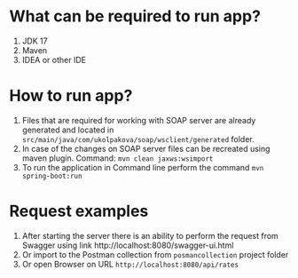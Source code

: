 # What can be required to run app? 
1. JDK 17
2. Maven
3. IDEA or other IDE
# How to run app?
1. Files that are required for working with SOAP server are already generated and located in `src/main/java/com/ukolpakova/soap/wsclient/generated` folder.
2. In case of the changes on SOAP server files can be recreated using maven plugin. Command: `mvn clean jaxws:wsimport`
3. To run the application in Command line perform the command `mvn spring-boot:run`
# Request examples
1. After starting the server there is an ability to perform the request from Swagger using link http://localhost:8080/swagger-ui.html
2. Or import to the Postman collection from `posmancollection` project folder
3. Or open Browser on URL `http://localhost:8080/api/rates`